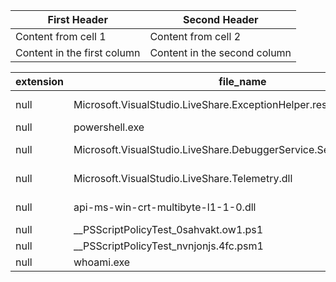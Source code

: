 First Header | Second Header
------------ | -------------
Content from cell 1 | Content from cell 2
Content in the first column | Content in the second column


extension|file_name|file_path|full_path|hashes|host
--|--|--|--|--|--
null|Microsoft.VisualStudio.LiveShare.ExceptionHelper.resources.dll|C:\Program Files (x86)\Microsoft Visual Studio\2019\Community\Common7\IDE\Extensions\Microsoft\LiveShare\ja|C:\Program Files (x86)\Microsoft Visual Studio\2019\Community\Common7\IDE\Extensions\Microsoft\LiveShare\ja\Microsoft.VisualStudio.LiveShare.ExceptionHelper.resources.dll|{}|null
null|powershell.exe|C:\Windows\System32\WindowsPowerShell\v1.0|C:\Windows\System32\WindowsPowerShell\v1.0\powershell.exe|{"imphash":"A7CEFACDDA74B13CD330390769752481","md5":"CDA48FC75952AD12D99E526D0B6BF70A","sha256":"908B64B1971A979C7E3E8CE4621945CBA84854CB98D76367B791A6E22B5F6D53"}|WinDev1911Eval
null|Microsoft.VisualStudio.LiveShare.DebuggerService.Server.resources.dll|C:\Program Files (x86)\Microsoft Visual Studio\2019\Community\Common7\IDE\Extensions\Microsoft\LiveShare\it|C:\Program Files (x86)\Microsoft Visual Studio\2019\Community\Common7\IDE\Extensions\Microsoft\LiveShare\it\Microsoft.VisualStudio.LiveShare.DebuggerService.Server.resources.dll|{}|null
null|Microsoft.VisualStudio.LiveShare.Telemetry.dll|C:\Program Files (x86)\Microsoft Visual Studio\2019\Community\Common7\IDE\Extensions\Microsoft\LiveShare|C:\Program Files (x86)\Microsoft Visual Studio\2019\Community\Common7\IDE\Extensions\Microsoft\LiveShare\Microsoft.VisualStudio.LiveShare.Telemetry.dll|{}|null
null|api-ms-win-crt-multibyte-l1-1-0.dll|C:\Program Files (x86)\Microsoft Visual Studio\2019\Community\Common7\IDE\Extensions\Microsoft\LiveShare\Agent|C:\Program Files (x86)\Microsoft Visual Studio\2019\Community\Common7\IDE\Extensions\Microsoft\LiveShare\Agent\api-ms-win-crt-multibyte-l1-1-0.dll|{}|null
null|\__PSScriptPolicyTest_0sahvakt.ow1.ps1|C:\Users\User\AppData\Local\Temp|C:\Users\User\AppData\Local\Temp\__PSScriptPolicyTest_0sahvakt.ow1.ps1|{}|null
null|\__PSScriptPolicyTest_nvnjonjs.4fc.psm1|C:\Users\User\AppData\Local\Temp|C:\Users\User\AppData\Local\Temp\__PSScriptPolicyTest_nvnjonjs.4fc.psm1|{}|null
null|whoami.exe|C:\Windows\System32|C:\Windows\System32\whoami.exe|{"imphash":"7FF0758B766F747CE57DFAC70743FB88","md5":"2EEEEC89E705F73FFBCAE014E1828788","sha256":"A8A4C4719113B071BB50D67F6E12C188B92C70EEAFDFCD6F5DA69B6AAA99A7FD"}|WinDev1911Eval
